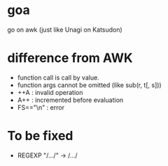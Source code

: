 # goa
go on awk (just like Unagi on Katsudon)


# difference from AWK
* function call is call by value.
* function args cannot be omitted (like sub(r, t[, s]))
* ++A : invalid operation
* A++ : incremented before evaluation
* FS=="\n" : error

# To be fixed
* REGEXP "/.../" -> /.../
